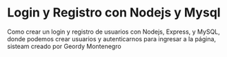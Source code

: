 # Login y Registro con Nodejs y Mysql
Como crear un login y registro de usuarios con Nodejs, Express, y MySQL, donde podemos crear usuarios y autenticarnos para ingresar a la página, sisteam creado por Geordy Montenegro
